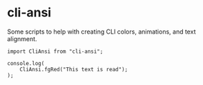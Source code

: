# cli-ansi

Some scripts to help with creating CLI colors, animations, and text alignment.

```
import CliAnsi from "cli-ansi";

console.log(
    CliAnsi.fgRed("This text is read");
);
```
